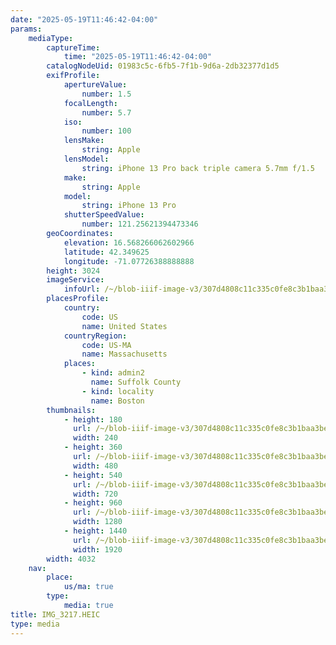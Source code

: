 ```yaml
---
date: "2025-05-19T11:46:42-04:00"
params:
    mediaType:
        captureTime:
            time: "2025-05-19T11:46:42-04:00"
        catalogNodeUid: 01983c5c-6fb5-7f1b-9d6a-2db32377d1d5
        exifProfile:
            apertureValue:
                number: 1.5
            focalLength:
                number: 5.7
            iso:
                number: 100
            lensMake:
                string: Apple
            lensModel:
                string: iPhone 13 Pro back triple camera 5.7mm f/1.5
            make:
                string: Apple
            model:
                string: iPhone 13 Pro
            shutterSpeedValue:
                number: 121.25621394473346
        geoCoordinates:
            elevation: 16.568266062602966
            latitude: 42.349625
            longitude: -71.07726388888888
        height: 3024
        imageService:
            infoUrl: /~/blob-iiif-image-v3/307d4808c11c335c0fe8c3b1baa3be0bf1ed3950f0fe55e332efbd6fa2e654c1/info.json
        placesProfile:
            country:
                code: US
                name: United States
            countryRegion:
                code: US-MA
                name: Massachusetts
            places:
                - kind: admin2
                  name: Suffolk County
                - kind: locality
                  name: Boston
        thumbnails:
            - height: 180
              url: /~/blob-iiif-image-v3/307d4808c11c335c0fe8c3b1baa3be0bf1ed3950f0fe55e332efbd6fa2e654c1/full/240%2C180/0/default.jpg
              width: 240
            - height: 360
              url: /~/blob-iiif-image-v3/307d4808c11c335c0fe8c3b1baa3be0bf1ed3950f0fe55e332efbd6fa2e654c1/full/480%2C360/0/default.jpg
              width: 480
            - height: 540
              url: /~/blob-iiif-image-v3/307d4808c11c335c0fe8c3b1baa3be0bf1ed3950f0fe55e332efbd6fa2e654c1/full/720%2C540/0/default.jpg
              width: 720
            - height: 960
              url: /~/blob-iiif-image-v3/307d4808c11c335c0fe8c3b1baa3be0bf1ed3950f0fe55e332efbd6fa2e654c1/full/1280%2C960/0/default.jpg
              width: 1280
            - height: 1440
              url: /~/blob-iiif-image-v3/307d4808c11c335c0fe8c3b1baa3be0bf1ed3950f0fe55e332efbd6fa2e654c1/full/1920%2C1440/0/default.jpg
              width: 1920
        width: 4032
    nav:
        place:
            us/ma: true
        type:
            media: true
title: IMG_3217.HEIC
type: media
---
```

